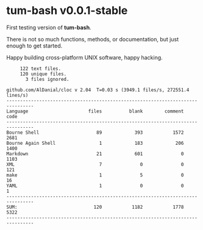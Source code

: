 # tum-bash v0.0.1-stable

First testing version of **tum-bash**.

There is not so much functions, methods, or documentation,
but just enough to get started. 

Happy building cross-platform UNIX software, happy hacking.

```text
     122 text files.
     120 unique files.                              
       3 files ignored.

github.com/AlDanial/cloc v 2.04  T=0.03 s (3949.1 files/s, 272551.4 lines/s)
--------------------------------------------------------------------------------
Language                      files          blank        comment           code
--------------------------------------------------------------------------------
Bourne Shell                     89            393           1572           2681
Bourne Again Shell                1            183            206           1400
Markdown                         21            601              0           1103
XML                               7              0              0            121
make                              1              5              0             16
YAML                              1              0              0              1
--------------------------------------------------------------------------------
SUM:                            120           1182           1778           5322
--------------------------------------------------------------------------------
```
